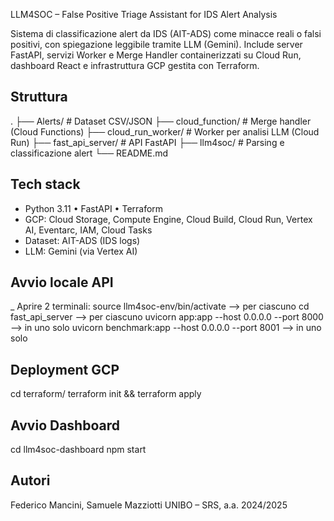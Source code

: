 LLM4SOC – False Positive Triage Assistant for IDS Alert Analysis

Sistema di classificazione alert da IDS (AIT-ADS) come minacce reali o falsi positivi, con spiegazione leggibile tramite LLM (Gemini). Include server FastAPI, servizi Worker e Merge Handler containerizzati su Cloud Run, dashboard React e infrastruttura GCP gestita con Terraform.

## Struttura
.
├── Alerts/                # Dataset CSV/JSON
├── cloud_function/        # Merge handler (Cloud Functions)
├── cloud_run_worker/      # Worker per analisi LLM (Cloud Run)
├── fast_api_server/       # API FastAPI
├── llm4soc/               # Parsing e classificazione alert
└── README.md

## Tech stack
* Python 3.11 • FastAPI • Terraform
* GCP: Cloud Storage, Compute Engine, Cloud Build, Cloud Run, Vertex AI, Eventarc, IAM, Cloud Tasks
* Dataset: AIT-ADS (IDS logs)
* LLM: Gemini (via Vertex AI)

## Avvio locale API
_ Aprire 2 terminali:
  source llm4soc-env/bin/activate --> per ciascuno
  cd fast_api_server --> per ciascuno
  uvicorn app:app --host 0.0.0.0 --port 8000 --> in uno solo
  uvicorn benchmark:app --host 0.0.0.0 --port 8001 --> in uno solo

## Deployment GCP
cd terraform/
terraform init && terraform apply

## Avvio Dashboard
cd llm4soc-dashboard
npm start

## Autori
Federico Mancini, Samuele Mazziotti
UNIBO – SRS, a.a. 2024/2025
